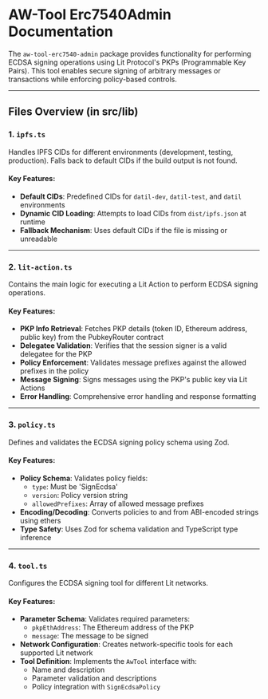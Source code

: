 # AW-Tool Erc7540Admin Documentation

The `aw-tool-erc7540-admin` package provides functionality for performing ECDSA signing operations using Lit Protocol's PKPs (Programmable Key Pairs). This tool enables secure signing of arbitrary messages or transactions while enforcing policy-based controls.

---

## Files Overview (in src/lib)

### 1. **`ipfs.ts`**
Handles IPFS CIDs for different environments (development, testing, production). Falls back to default CIDs if the build output is not found.

#### Key Features:
- **Default CIDs**: Predefined CIDs for `datil-dev`, `datil-test`, and `datil` environments
- **Dynamic CID Loading**: Attempts to load CIDs from `dist/ipfs.json` at runtime
- **Fallback Mechanism**: Uses default CIDs if the file is missing or unreadable

---

### 2. **`lit-action.ts`**
Contains the main logic for executing a Lit Action to perform ECDSA signing operations.

#### Key Features:
- **PKP Info Retrieval**: Fetches PKP details (token ID, Ethereum address, public key) from the PubkeyRouter contract
- **Delegatee Validation**: Verifies that the session signer is a valid delegatee for the PKP
- **Policy Enforcement**: Validates message prefixes against the allowed prefixes in the policy
- **Message Signing**: Signs messages using the PKP's public key via Lit Actions
- **Error Handling**: Comprehensive error handling and response formatting

---

### 3. **`policy.ts`**
Defines and validates the ECDSA signing policy schema using Zod.

#### Key Features:
- **Policy Schema**: Validates policy fields:
  - `type`: Must be 'SignEcdsa'
  - `version`: Policy version string
  - `allowedPrefixes`: Array of allowed message prefixes
- **Encoding/Decoding**: Converts policies to and from ABI-encoded strings using ethers
- **Type Safety**: Uses Zod for schema validation and TypeScript type inference

---

### 4. **`tool.ts`**
Configures the ECDSA signing tool for different Lit networks.

#### Key Features:
- **Parameter Schema**: Validates required parameters:
  - `pkpEthAddress`: The Ethereum address of the PKP
  - `message`: The message to be signed
- **Network Configuration**: Creates network-specific tools for each supported Lit network
- **Tool Definition**: Implements the `AwTool` interface with:
  - Name and description
  - Parameter validation and descriptions
  - Policy integration with `SignEcdsaPolicy`

